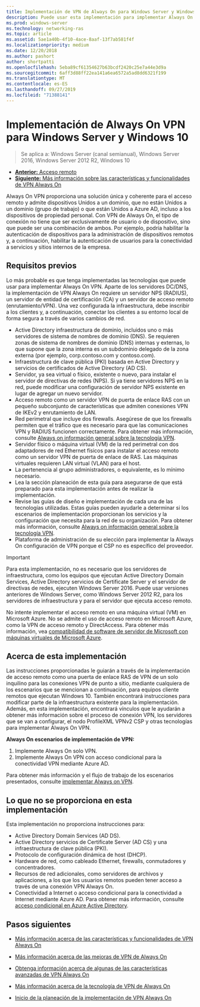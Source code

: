 ```yaml
---
title: Implementación de VPN de Always On para Windows Server y Windows 10
description: Puede usar esta implementación para implementar Always On conexiones de red privada virtual (VPN) para empleados remotos mediante el acceso remoto en Windows Server 2016 o posterior y Always On perfiles de VPN para equipos cliente de Windows 10.
ms.prod: windows-server
ms.technology: networking-ras
ms.topic: article
ms.assetid: 5ae1a40b-4f10-4ace-8aaf-13f7ab581f4f
ms.localizationpriority: medium
ms.date: 12/20/2018
ms.author: pashort
author: shortpatti
ms.openlocfilehash: 5eba89cf61354627b63bcdf2420c25e7a44e3d9a
ms.sourcegitcommit: 6aff3d88ff22ea141a6ea6572a5ad8dd6321f199
ms.translationtype: MT
ms.contentlocale: es-ES
ms.lasthandoff: 09/27/2019
ms.locfileid: "71388141"
---
```

# <a name="always-on-vpn-deployment-for-windows-server-and-windows-10"></a>Implementación de Always On VPN para Windows Server y Windows 10

>Se aplica a: Windows Server (canal semianual), Windows Server 2016, Windows Server 2012 R2, Windows 10

- [**Anterior:** Acceso remoto](../../../Remote-Access.md)<br>
- [**Siguiente:** Más información sobre las características y funcionalidades de VPN Always On](../../vpn-map-da.md)

Always On VPN proporciona una solución única y coherente para el acceso remoto y admite dispositivos Unidos a un dominio, que no están Unidos a un dominio (grupo de trabajo) o que están Unidos a Azure AD, incluso a los dispositivos de propiedad personal. Con VPN de Always On, el tipo de conexión no tiene que ser exclusivamente de usuario o de dispositivo, sino que puede ser una combinación de ambos. Por ejemplo, podría habilitar la autenticación de dispositivos para la administración de dispositivos remotos y, a continuación, habilitar la autenticación de usuarios para la conectividad a servicios y sitios internos de la empresa.

## <a name="prerequisites"></a>Requisitos previos

Lo más probable es que tenga implementadas las tecnologías que puede usar para implementar Always On VPN. Aparte de los servidores DC/DNS, la implementación de VPN Always On requiere un servidor NPS (RADIUS), un servidor de entidad de certificación (CA) y un servidor de acceso remoto (enrutamiento/VPN). Una vez configurada la infraestructura, debe inscribir a los clientes y, a continuación, conectar los clientes a su entorno local de forma segura a través de varios cambios de red.

- Active Directory infraestructura de dominio, incluidos uno o más servidores de sistema de nombres de dominio (DNS). Se requieren zonas de sistema de nombres de dominio (DNS) internas y externas, lo que supone que la zona interna es un subdominio delegado de la zona externa (por ejemplo, corp.contoso.com y contoso.com).
- Infraestructura de clave pública (PKI) basada en Active Directory y servicios de certificados de Active Directory (AD CS).
- Servidor, ya sea virtual o físico, existente o nuevo, para instalar el servidor de directivas de redes (NPS). Si ya tiene servidores NPS en la red, puede modificar una configuración de servidor NPS existente en lugar de agregar un nuevo servidor.
- Acceso remoto como un servidor VPN de puerta de enlace RAS con un pequeño subconjunto de características que admiten conexiones VPN de IKEv2 y enrutamiento de LAN.
- Red perimetral que incluye dos firewalls.  Asegúrese de que los firewalls permiten que el tráfico que es necesario para que las comunicaciones VPN y RADIUS funcionen correctamente. Para obtener más información, consulte [Always on información general sobre la tecnología VPN](../always-on-vpn-technology-overview.md).
- Servidor físico o máquina virtual (VM) de la red perimetral con dos adaptadores de red Ethernet físicos para instalar el acceso remoto como un servidor VPN de puerta de enlace de RAS. Las máquinas virtuales requieren LAN virtual (VLAN) para el host. 
- La pertenencia al grupo administradores, o equivalente, es lo mínimo necesario.
- Lea la sección planeación de esta guía para asegurarse de que está preparado para esta implementación antes de realizar la implementación.
- Revise las guías de diseño e implementación de cada una de las tecnologías utilizadas. Estas guías pueden ayudarle a determinar si los escenarios de implementación proporcionan los servicios y la configuración que necesita para la red de su organización. Para obtener más información, consulte [Always on información general sobre la tecnología VPN](../always-on-vpn-technology-overview.md).
- Plataforma de administración de su elección para implementar la Always On configuración de VPN porque el CSP no es específico del proveedor.

>[!IMPORTANT]
>Para esta implementación, no es necesario que los servidores de infraestructura, como los equipos que ejecutan Active Directory Domain Services, Active Directory servicios de Certificate Server y el servidor de directivas de redes, ejecuten Windows Server 2016. Puede usar versiones anteriores de Windows Server, como Windows Server 2012 R2, para los servidores de infraestructura y para el servidor que ejecuta acceso remoto.
>
>No intente implementar el acceso remoto en una máquina virtual (VM) en Microsoft Azure. No se admite el uso de acceso remoto en Microsoft Azure, como la VPN de acceso remoto y DirectAccess. Para obtener más información, vea [compatibilidad de software de servidor de Microsoft con máquinas virtuales de Microsoft Azure](https://support.microsoft.com/help/2721672/microsoft-server-software-support-for-microsoft-azure-virtual-machines).

## <a name="about-this-deployment"></a>Acerca de esta implementación

Las instrucciones proporcionadas le guiarán a través de la implementación de acceso remoto como una puerta de enlace RAS de VPN de un solo inquilino para las conexiones VPN de punto a sitio, mediante cualquiera de los escenarios que se mencionan a continuación, para equipos cliente remotos que ejecutan Windows 10. También encontrará instrucciones para modificar parte de la infraestructura existente para la implementación. Además, en esta implementación, encontrará vínculos que le ayudarán a obtener más información sobre el proceso de conexión VPN, los servidores que se van a configurar, el nodo ProfileXML VPNv2 CSP y otras tecnologías para implementar Always On VPN.

**Always On escenarios de implementación de VPN:**

1. Implemente Always On solo VPN.
2. Implemente Always On VPN con acceso condicional para la conectividad VPN mediante Azure AD.

Para obtener más información y el flujo de trabajo de los escenarios presentados, consulte [implementar Always on VPN](always-on-vpn-deploy-deployment.md).

## <a name="what-isnt-provided-in-this-deployment"></a>Lo que no se proporciona en esta implementación

Esta implementación no proporciona instrucciones para:

- Active Directory Domain Services (AD DS).
- Active Directory servicios de Certificate Server (AD CS) y una infraestructura de clave pública (PKI).
- Protocolo de configuración dinámica de host (DHCP).
- Hardware de red, como cableado Ethernet, firewalls, conmutadores y concentradores.
- Recursos de red adicionales, como servidores de archivos y aplicaciones, a los que los usuarios remotos pueden tener acceso a través de una conexión VPN Always On.
- Conectividad a Internet o acceso condicional para la conectividad a Internet mediante Azure AD. Para obtener más información, consulte [acceso condicional en Azure Active Directory](https://docs.microsoft.com/azure/active-directory/active-directory-conditional-access-azure-portal).

## <a name="next-steps"></a>Pasos siguientes

- [Más información acerca de las características y funcionalidades de VPN Always On](../../vpn-map-da.md)

- [Más información acerca de las mejoras de VPN de Always On](../always-on-vpn-enhancements.md)

- [Obtenga información acerca de algunas de las características avanzadas de VPN Always On](always-on-vpn-adv-options.md)

- [Más información acerca de la tecnología de VPN de Always On](../always-on-vpn-technology-overview.md)

- [Inicio de la planeación de la implementación de VPN Always On](always-on-vpn-deploy-deployment.md)
